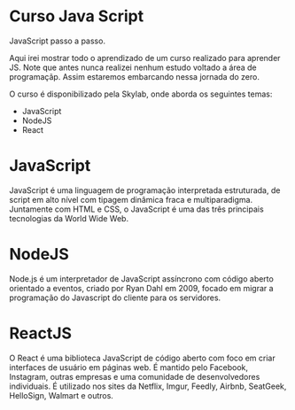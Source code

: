 # Curso Java Script

JavaScript passo a passo.

Aqui irei mostrar todo o aprendizado de um curso realizado para aprender JS. 
Note que antes nunca realizei nenhum estudo voltado a área de programaçãp. Assim estaremos embarcando nessa jornada do zero.

O curso é disponibilizado pela Skylab, onde aborda os seguintes temas:

* JavaScript
* NodeJS
* React

# JavaScript

JavaScript é uma linguagem de programação interpretada estruturada, de script em alto nível com tipagem dinâmica fraca e multiparadigma. Juntamente com HTML e CSS, o JavaScript é uma das três principais tecnologias da World Wide Web.

# NodeJS

Node.js é um interpretador de JavaScript assíncrono com código aberto orientado a eventos, criado por Ryan Dahl em 2009, focado em migrar a programação do Javascript do cliente para os servidores.

# ReactJS

O React é uma biblioteca JavaScript de código aberto com foco em criar interfaces de usuário em páginas web. É mantido pelo Facebook, Instagram, outras empresas e uma comunidade de desenvolvedores individuais. É utilizado nos sites da Netflix, Imgur, Feedly, Airbnb, SeatGeek, HelloSign, Walmart e outros.
